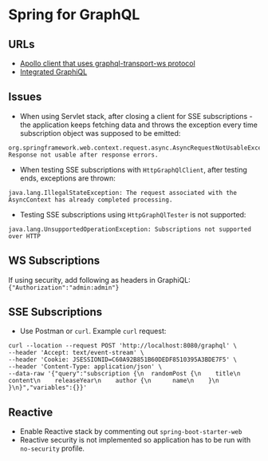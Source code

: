 # Spring for GraphQL

## URLs

* [Apollo client that uses graphql-transport-ws protocol](http://localhost:8080/apollo/index.html)
* [Integrated GraphiQL](http://localhost:8080/graphiql)

## Issues
* When using Servlet stack, after closing a client for SSE subscriptions - the application keeps fetching data and throws the exception every time subscription object was supposed to be emitted:

```
org.springframework.web.context.request.async.AsyncRequestNotUsableException: Response not usable after response errors.
```

* When testing SSE subscriptions with `HttpGraphQlClient`, after testing ends, exceptions are thrown:

```
java.lang.IllegalStateException: The request associated with the AsyncContext has already completed processing.
```

* Testing SSE subscriptions using `HttpGraphQlTester` is not supported:

```
java.lang.UnsupportedOperationException: Subscriptions not supported over HTTP
```


## WS Subscriptions

If using security, add following as headers in GraphiQL: `{"Authorization":"admin:admin"}`


## SSE Subscriptions

* Use Postman or `curl`. Example `curl` request:

```
curl --location --request POST 'http://localhost:8080/graphql' \
--header 'Accept: text/event-stream' \
--header 'Cookie: JSESSIONID=C60A92B851B60DEDF8510395A3BDE7F5' \
--header 'Content-Type: application/json' \
--data-raw '{"query":"subscription {\n  randomPost {\n    title\n    content\n    releaseYear\n    author {\n      name\n    }\n  }\n}","variables":{}}'
```

## Reactive
* Enable Reactive stack by commenting out `spring-boot-starter-web`
* Reactive security is not implemented so application has to be run with `no-security` profile.
